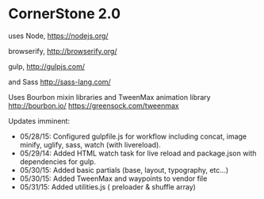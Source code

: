 CornerStone 2.0
===============

uses Node,
https://nodejs.org/

browserify,
http://browserify.org/

gulp,
http://gulpjs.com/

and Sass
http://sass-lang.com/

Uses Bourbon mixin libraries and TweenMax animation library
http://bourbon.io/
https://greensock.com/tweenmax

Updates imminent:

* 05/28/15: Configured gulpfile.js for workflow including concat, image minify, uglify, sass, watch (with livereload).
* 05/29/14: Added HTML watch task for live reload and package.json with dependencies for gulp.
* 05/30/15: Added basic partials (base, layout, typography, etc...)
* 05/30/15: Added TweenMax and waypoints to vendor file
* 05/31/15: Added utilities.js ( preloader & shuffle array)
